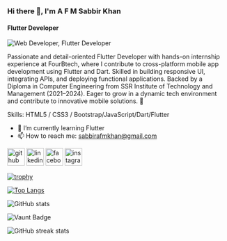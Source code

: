 ### Hi there 👋, I'm A F M Sabbir Khan
#### Flutter Developer
![Web Developer, Flutter Developer](https://media.licdn.com/dms/image/v2/D4E16AQHYKrlDVGf48A/profile-displaybackgroundimage-shrink_350_1400/B4EZYZ1sLgGYAY-/0/1744190228752?e=1749686400&v=beta&t=rd0f3Rn3JeNSaCj5_HmxXZbz13CfUcocgCh7CQ-36g8)

Passionate and detail-oriented Flutter Developer with hands-on internship experience at FourBtech, where I contribute to cross-platform mobile app development using Flutter and Dart. Skilled in building responsive UI, integrating APIs, and deploying functional applications. Backed by a Diploma in Computer Engineering from SSR Institute of Technology and Management (2021–2024). Eager to grow in a dynamic tech environment and contribute to innovative mobile solutions. 🚀

Skills:  HTML5 / CSS3 / Bootstrap/JavaScript/Dart/Flutter

- 🌱 I’m currently learning Flutter  
- 📫 How to reach me: sabbirafmkhan@gmail.com 


[<img src='https://cdn.jsdelivr.net/npm/simple-icons@3.0.1/icons/github.svg' alt='github' height='40'>](https://github.com/sabbirafmkhan)  [<img src='https://cdn.jsdelivr.net/npm/simple-icons@3.0.1/icons/linkedin.svg' alt='linkedin' height='40'>](https://www.linkedin.com/in/afmsabbirkhan/)  [<img src='https://cdn.jsdelivr.net/npm/simple-icons@3.0.1/icons/facebook.svg' alt='facebook' height='40'>](https://www.facebook.com/afmsabbirkhan)  [<img src='https://cdn.jsdelivr.net/npm/simple-icons@3.0.1/icons/instagram.svg' alt='instagram' height='40'>](https://www.instagram.com/afmsabbirkhan/)  

[![trophy](https://github-profile-trophy.vercel.app/?username=sabbirafmkhan)](https://github.com/ryo-ma/github-profile-trophy)

[![Top Langs](https://github-readme-stats.vercel.app/api/top-langs/?username=sabbirafmkhan)](https://github.com/anuraghazra/github-readme-stats)

![GitHub stats](https://github-readme-stats.vercel.app/api?username=sabbirafmkhan&show_icons=true&count_private=true)  

![Vaunt Badge](https://api.vaunt.dev/v1/github/entities/sabbirafmkhan/contributions?format=svg&private=true)  

![GitHub streak stats](https://streak-stats.demolab.com/?user=sabbirafmkhan)  

